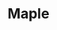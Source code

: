 ---
title : Maple
layout: negocio
slogan:
web:
categoria: Restaurante
imagenes: ["/assets/img/directorio/maple.webp"]
direccion: 
estado: Baja California
municipio: Rosarito
codigo: 22710
latitude:
longitude: 
telefono: 661 197 6419
cocina:
rango: $$
facebook: https://www.facebook.com/maple.rto/
instagram: 
whatsapp: 
horariodeservicio: Lunes a Domingo 8:00 AM - 5:00 PM
descripcion: Restaurante Brunch no te puedes perder de nuestra fantastica comida con los mejores spots para fotos.

---